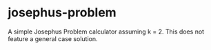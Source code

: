 # josephus-problem
A simple Josephus Problem calculator assuming k = 2. This does not feature a general case solution.
